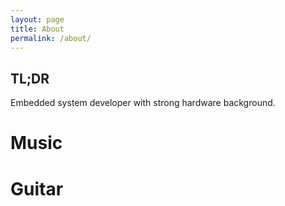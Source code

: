 ```yaml
---
layout: page
title: About
permalink: /about/
---
```


## TL;DR
Embedded system developer with strong hardware background.

# Music



# Guitar